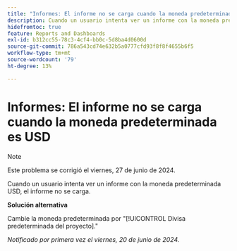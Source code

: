 ```yaml
---
title: "Informes: El informe no se carga cuando la moneda predeterminada es USD"
description: Cuando un usuario intenta ver un informe con la moneda predeterminada USD, el informe no se carga.
hidefromtoc: true
feature: Reports and Dashboards
exl-id: b312cc55-78c3-4cf4-bb0c-5d8ba4d0600d
source-git-commit: 786a543cd74e632b5a0777cfd93f8f8f4655b6f5
workflow-type: tm+mt
source-wordcount: '79'
ht-degree: 13%

---
```


# Informes: El informe no se carga cuando la moneda predeterminada es USD

>[!NOTE]
>
>Este problema se corrigió el viernes, 27 de junio de 2024.

Cuando un usuario intenta ver un informe con la moneda predeterminada USD, el informe no se carga.

**Solución alternativa**

Cambie la moneda predeterminada por &quot;[!UICONTROL Divisa predeterminada del proyecto].&quot;

_Notificado por primera vez el viernes, 20 de junio de 2024._
